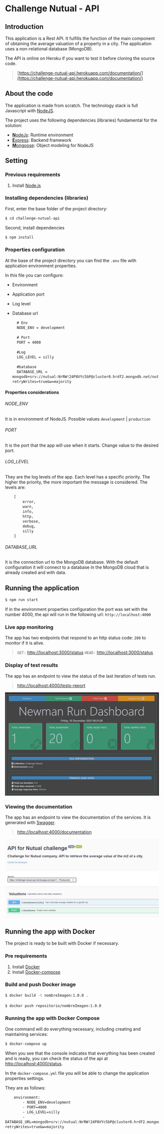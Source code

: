 # Challenge Nutual - API 

## Introduction

This application is a Rest API. It fulfills the function of the main component of obtaining the average valuation of a property in a city.
The application uses a non-relational database (MongoDB).

The API is online on Heroku if you want to test it before cloning the source code.

> [https://challenge-nutual-api.herokuapp.com/documentation/](https://challenge-nutual-api.herokuapp.com/documentation/)

## About the code

The application is made from scratch. The technology stack is full Javascript with [NodeJS](https://nodejs.org).

The project uses the following dependencies (libraries) fundamental for the solution:

* [**N**odeJs](https://nodejs.org): Runtime environment
* [**E**xpress](http://expressjs.com): Backend framework
* [**M**ongoose](https://mongoosejs.com/): Object modeling for NodeJS

## Setting

### Previous requirements

1. Install [Node.js](https://nodejs.org)

### Installing dependencies (libraries)

First, enter the base folder of the project directory:

```sh
$ cd challenge-nutual-api
```

Second, install dependencies

```sh
$ npm install
```

### Properties configuration

At the base of the project directory you can find the `.env` file with application environment properties.

In this file you can configure:
* Environment
* Application port
* Log level
* Database url

        # Env
        NODE_ENV = development

        # Port
        PORT = 4000

        #Log
        LOG_LEVEL = silly

        #batabase
        DATABASE_URL = mongodb+srv://nutual:NrRW!24P8VYc5bP@cluster0.hrdf2.mongodb.net/nutual?retryWrites=true&w=majority

#### Properties considerations
###### NODE_ENV

It is in environment of NodeJS. Possible values `development` | `production`

###### PORT

It is the port that the app will use when it starts. Change value to the desired port.

###### LOG_LEVEL

They are the log levels of the app. Each level has a specific priority. The higher the priority, the more important the message is considered.
The levels are:

        [ 
            error, 
            warn, 
            info, 
            http,
            verbose, 
            debug, 
            silly 
        ]

###### DATABASE_URL

It is the connection url to the MongoDB database. With the default configuration it will connect to a database in the MongoDB cloud that is already created and with data.

## Running the application

```sh
$ npm run start
```

If in the environment properties configuration the port was set with the number 4000, the api will run in the following url: `http://localhost:4000`

### Live app monitoring

The app has two endpoints that respond to an http status code: `200` to monitor if it is alive.

> `GET:` [http://localhost:3000/status](http://localhost:3000/status)
> `HEAD:` [http://localhost:3000/status](http://localhost:3000/status)

### Display of test results

The app has an endpoint to view the status of the last iteration of tests run.

> [http://localhost:4000/tests-report](http://localhost:4000/tests-report)

![Tests Result](/assets/images/tests-result.jpg)

### Viewing the documentation

The app has an endpoint to view the documentation of the services. It is generated with [Swagger](https://swagger.io/).

> [http://localhost:4000/documentation](http://localhost:4000/documentation)

![Swagger Documentation](/assets/images/documentation.jpg)

## Running the app with Docker

The project is ready to be built with Docker if necessary.

### Pre requirements

1. Install [Docker](https://www.docker.com/)
2. Install [Docker-compose](https://docs.docker.com/compose/install/)

### Build and push Docker image

```sh
$ docker build -t nombreImagen:1.0.0 .

$ docker push repositorio/nombreImagen:1.0.0
```

### Running the app with Docker Compose

One command will do everything necessary, including creating and maintaining services:

```sh
$ docker-compose up
```

When you see that the console indicates that everything has been created and is ready, you can check the status of the api at [http://localhost:4000/status](http://localhost:4000/status).

In the `docker-compose.yml` file you will be able to change the application properties settings.

They are as follows:

        environment:
            - NODE_ENV=development
            - PORT=4000
            - LOG_LEVEL=silly
            - DATABASE_URL=mongodb+srv://nutual:NrRW!24P8VYc5bP@cluster0.hrdf2.mongodb.net/nutual?retryWrites=true&w=majority